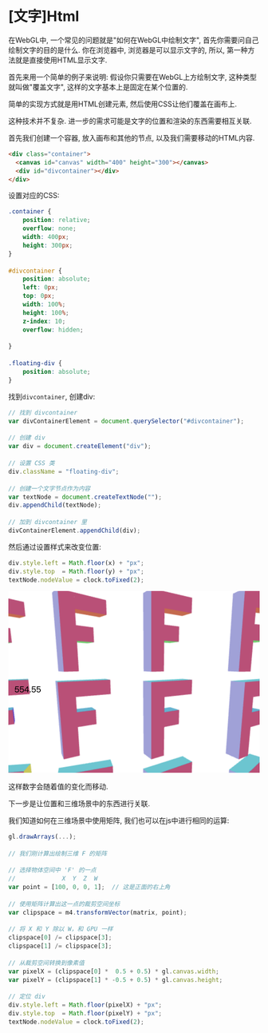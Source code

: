 # [文字]Html

在WebGL中, 一个常见的问题就是"如何在WebGL中绘制文字", 首先你需要问自己绘制文字的目的是什么. 你在浏览器中, 浏览器是可以显示文字的, 所以, 第一种方法就是直接使用HTML显示文字. 

首先来用一个简单的例子来说明: 假设你只需要在WebGL上方绘制文字, 这种类型就叫做"覆盖文字", 这样的文字基本上是固定在某个位置的. 

简单的实现方式就是用HTML创建元素, 然后使用CSS让他们覆盖在画布上. 

这种技术并不复杂. 进一步的需求可能是文字的位置和渲染的东西需要相互关联. 

首先我们创建一个容器, 放入画布和其他的节点, 以及我们需要移动的HTML内容.

```html
<div class="container">
  <canvas id="canvas" width="400" height="300"></canvas>
  <div id="divcontainer"></div>
</div>
```

设置对应的CSS:

```css
.container {
    position: relative;
    overflow: none;
    width: 400px;
    height: 300px;
}
 
#divcontainer {
    position: absolute;
    left: 0px;
    top: 0px;
    width: 100%;
    height: 100%;
    z-index: 10;
    overflow: hidden;
 
}
 
.floating-div {
    position: absolute;
}
```

找到`divcontainer`, 创建div:

```javascript
// 找到 divcontainer
var divContainerElement = document.querySelector("#divcontainer");
 
// 创建 div
var div = document.createElement("div");
 
// 设置 CSS 类
div.className = "floating-div";
 
// 创建一个文字节点作为内容
var textNode = document.createTextNode("");
div.appendChild(textNode);
 
// 加到 divcontainer 里
divContainerElement.appendChild(div);
```

然后通过设置样式来改变位置:

```js
div.style.left = Math.floor(x) + "px";
div.style.top  = Math.floor(y) + "px";
textNode.nodeValue = clock.toFixed(2);
```

![image-20210720114939678](imgs/image-20210720114939678.png)

这样数字会随着值的变化而移动. 

下一步是让位置和三维场景中的东西进行关联. 

我们知道如何在三维场景中使用矩阵, 我们也可以在js中进行相同的运算:

```js
gl.drawArrays(...);
 
// 我们刚计算出绘制三维 F 的矩阵
 
// 选择物体空间中 'F' 的一点
//             X  Y  Z  W
var point = [100, 0, 0, 1];  // 这是正面的右上角
 
// 使用矩阵计算出这一点的裁剪空间坐标
var clipspace = m4.transformVector(matrix, point);
 
// 将 X 和 Y 除以 W，和 GPU 一样
clipspace[0] /= clipspace[3];
clipspace[1] /= clipspace[3];
 
// 从裁剪空间转换到像素值
var pixelX = (clipspace[0] *  0.5 + 0.5) * gl.canvas.width;
var pixelY = (clipspace[1] * -0.5 + 0.5) * gl.canvas.height;
 
// 定位 div
div.style.left = Math.floor(pixelX) + "px";
div.style.top  = Math.floor(pixelY) + "px";
textNode.nodeValue = clock.toFixed(2);
```

